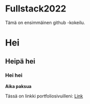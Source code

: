 # Fullstack2022

Tämä on ensimmäinen github -kokeilu.

# Hei
## Heipä hei
### Hei hei

**Aika paksua**

Tässä on linkki portfoliosivuilleni:
[Link](www.sanna-makela.com)

